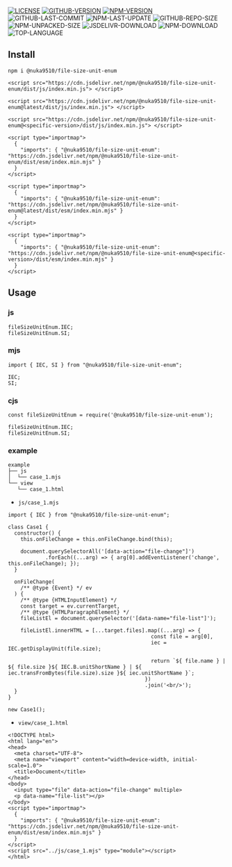 [![LICENSE][license]][license-url]
[![GITHUB-VERSION][github-version]][github-version-url]
[![NPM-VERSION][npm-version]][npm-version-url]
![GITHUB-LAST-COMMIT][github-last-commit]
![NPM-LAST-UPDATE][npm-last-update]
![GITHUB-REPO-SIZE][github-repo-size]
![NPM-UNPACKED-SIZE][npm-unpacked-size]
![JSDELIVR-DOWNLOAD][jsdelivr-download]
![NPM-DOWNLOAD][npm-download]
![TOP-LANGUAGE][top-language]

[license]: https://img.shields.io/npm/l/%40nuka9510%2Ffile-size-unit-enum
[license-url]: https://github.com/nuka9510/file-size-unit-enum/blob/main/LICENSE

[github-version]: https://img.shields.io/github/package-json/v/nuka9510/file-size-unit-enum?logo=github
[github-version-url]: https://github.com/nuka9510/file-size-unit-enum

[npm-version]: https://img.shields.io/npm/v/%40nuka9510%2Ffile-size-unit-enum?logo=npm
[npm-version-url]: https://www.npmjs.com/package/@nuka9510/file-size-unit-enum

[github-last-commit]: https://img.shields.io/github/last-commit/nuka9510/file-size-unit-enum?logo=github

[npm-last-update]: https://img.shields.io/npm/last-update/%40nuka9510%2Ffile-size-unit-enum?logo=npm

[github-repo-size]: https://img.shields.io/github/repo-size/nuka9510/file-size-unit-enum?logo=github

[npm-unpacked-size]: https://img.shields.io/npm/unpacked-size/%40nuka9510%2Ffile-size-unit-enum?logo=npm

[jsdelivr-download]: https://img.shields.io/jsdelivr/npm/hm/%40nuka9510/file-size-unit-enum?logo=jsdelivr

[npm-download]: https://img.shields.io/npm/dm/%40nuka9510%2Ffile-size-unit-enum?logo=npm

[top-language]: https://img.shields.io/github/languages/top/nuka9510/file-size-unit-enum

## Install
```
npm i @nuka9510/file-size-unit-enum
```
```
<script src="https://cdn.jsdelivr.net/npm/@nuka9510/file-size-unit-enum/dist/js/index.min.js"> </script>
```
```
<script src="https://cdn.jsdelivr.net/npm/@nuka9510/file-size-unit-enum@latest/dist/js/index.min.js"> </script>
```
```
<script src="https://cdn.jsdelivr.net/npm/@nuka9510/file-size-unit-enum@<specific-version>/dist/js/index.min.js"> </script>
```
```
<script type="importmap">
  {
    "imports": { "@nuka9510/file-size-unit-enum": "https://cdn.jsdelivr.net/npm/@nuka9510/file-size-unit-enum/dist/esm/index.min.mjs" }
  }
</script>
```
```
<script type="importmap">
  {
    "imports": { "@nuka9510/file-size-unit-enum": "https://cdn.jsdelivr.net/npm/@nuka9510/file-size-unit-enum@latest/dist/esm/index.min.mjs" }
  }
</script>
```
```
<script type="importmap">
  {
    "imports": { "@nuka9510/file-size-unit-enum": "https://cdn.jsdelivr.net/npm/@nuka9510/file-size-unit-enum@<specific-version>/dist/esm/index.min.mjs" }
  }
</script>
```
## Usage
### js
```
fileSizeUnitEnum.IEC;
fileSizeUnitEnum.SI;
```
### mjs
```
import { IEC, SI } from "@nuka9510/file-size-unit-enum";

IEC;
SI;
```
### cjs
```
const fileSizeUnitEnum = require('@nuka9510/file-size-unit-enum');

fileSizeUnitEnum.IEC;
fileSizeUnitEnum.SI;
```
### example
```
example
├── js
│  └── case_1.mjs
└── view
   └── case_1.html
```
- `js/case_1.mjs`
```
import { IEC } from "@nuka9510/file-size-unit-enum";

class Case1 {
  constructor() {
    this.onFileChange = this.onFileChange.bind(this);

    document.querySelectorAll('[data-action="file-change"]')
            .forEach((...arg) => { arg[0].addEventListener('change', this.onFileChange); });
  }

  onFileChange(
    /** @type {Event} */ ev
  ) {
    /** @type {HTMLInputElement} */
    const target = ev.currentTarget,
    /** @type {HTMLParagraphElement} */
    fileListEl = document.querySelector('[data-name="file-list"]');

    fileListEl.innerHTML = [...target.files].map((...arg) => {
                                              const file = arg[0],
                                              iec = IEC.getDisplayUnit(file.size);

                                              return `${ file.name } | ${ file.size }${ IEC.B.unitShortName } | ${ iec.transFromBytes(file.size).size }${ iec.unitShortName }`;
                                            })
                                            .join('<br/>');
  }
}

new Case1();
```
- `view/case_1.html`
```
<!DOCTYPE html>
<html lang="en">
<head>
  <meta charset="UTF-8">
  <meta name="viewport" content="width=device-width, initial-scale=1.0">
  <title>Document</title>
</head>
<body>
  <input type="file" data-action="file-change" multiple>
  <p data-name="file-list"></p>
</body>
<script type="importmap">
  {
    "imports": { "@nuka9510/file-size-unit-enum": "https://cdn.jsdelivr.net/npm/@nuka9510/file-size-unit-enum/dist/esm/index.min.mjs" }
  }
</script>
<script src="../js/case_1.mjs" type="module"></script>
</html>